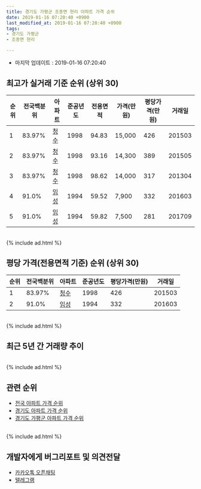 ```yaml
---
title: 경기도 가평군 조종면 현리 아파트 가격 순위
date: 2019-01-16 07:20:40 +0900
last_modified_at: 2019-01-16 07:20:40 +0900
tags:
- 경기도 가평군
- 조종면 현리

---
```


* 마지막 업데이트 : 2019-01-16 07:20:40

## 최고가 실거래 기준 순위 (상위 30)


|순위|전국백분위|아파트|준공년도|전용면적|가격(만원)|평당가격(만원)|거래일|
|---|---|---|---|---|---|---|---|
|1|83.97%|[청수](https://search.naver.com/search.naver?query=%EA%B2%BD%EA%B8%B0%EB%8F%84+%EA%B0%80%ED%8F%89%EA%B5%B0+%EC%A1%B0%EC%A2%85%EB%A9%B4+%ED%98%84%EB%A6%AC+%EC%B2%AD%EC%88%98)|1998|94.83|15,000|426|201503|
|2|83.97%|[청수](https://search.naver.com/search.naver?query=%EA%B2%BD%EA%B8%B0%EB%8F%84+%EA%B0%80%ED%8F%89%EA%B5%B0+%EC%A1%B0%EC%A2%85%EB%A9%B4+%ED%98%84%EB%A6%AC+%EC%B2%AD%EC%88%98)|1998|93.16|14,300|389|201505|
|3|83.97%|[청수](https://search.naver.com/search.naver?query=%EA%B2%BD%EA%B8%B0%EB%8F%84+%EA%B0%80%ED%8F%89%EA%B5%B0+%EC%A1%B0%EC%A2%85%EB%A9%B4+%ED%98%84%EB%A6%AC+%EC%B2%AD%EC%88%98)|1998|98.62|14,000|317|201304|
|4|91.0%|[임성](https://search.naver.com/search.naver?query=%EA%B2%BD%EA%B8%B0%EB%8F%84+%EA%B0%80%ED%8F%89%EA%B5%B0+%EC%A1%B0%EC%A2%85%EB%A9%B4+%ED%98%84%EB%A6%AC+%EC%9E%84%EC%84%B1)|1994|59.52|7,900|332|201603|
|5|91.0%|[임성](https://search.naver.com/search.naver?query=%EA%B2%BD%EA%B8%B0%EB%8F%84+%EA%B0%80%ED%8F%89%EA%B5%B0+%EC%A1%B0%EC%A2%85%EB%A9%B4+%ED%98%84%EB%A6%AC+%EC%9E%84%EC%84%B1)|1994|59.82|7,500|281|201709|


<br>
{% include ad.html %}
<br>

## 평당 가격(전용면적 기준) 순위 (상위 30)


|순위|전국백분위|아파트|준공년도|평당가격(만원)|거래일|
|---|---|---|---|---|---|
|1|83.97%|[청수](https://search.naver.com/search.naver?query=%EA%B2%BD%EA%B8%B0%EB%8F%84+%EA%B0%80%ED%8F%89%EA%B5%B0+%EC%A1%B0%EC%A2%85%EB%A9%B4+%ED%98%84%EB%A6%AC+%EC%B2%AD%EC%88%98)|1998|426|201503|
|2|91.0%|[임성](https://search.naver.com/search.naver?query=%EA%B2%BD%EA%B8%B0%EB%8F%84+%EA%B0%80%ED%8F%89%EA%B5%B0+%EC%A1%B0%EC%A2%85%EB%A9%B4+%ED%98%84%EB%A6%AC+%EC%9E%84%EC%84%B1)|1994|332|201603|


<br>
{% include ad.html %}
<br>

## 최근 5년 간 거래량 추이


<div style="width:100%;">
    <canvas id="deal_progress" height="250"></canvas>
</div>

<script>
new Chart(document.getElementById("deal_progress"), {
    type: 'line',
    data: {
        labels: ['201401','201402','201403','201404','201405','201406','201407','201408','201409','201410','201411','201412','201501','201502','201503','201504','201505','201506','201507','201508','201509','201510','201511','201512','201601','201602','201603','201604','201605','201606','201607','201608','201609','201610','201611','201612','201701','201702','201703','201704','201705','201706','201707','201708','201709','201710','201711','201712','201801','201802','201803','201804','201805','201806','201807','201808','201809','201810','201811','201812','201901'],
        datasets: [{
            label: '실거래 수',
            pointRadius: 1,
            data: [0, 1, 0, 0, 0, 1, 0, 1, 1, 0, 0, 0, 0, 1, 1, 0, 1, 0, 0, 0, 0, 1, 1, 0, 0, 1, 1, 0, 1, 0, 0, 0, 0, 1, 0, 0, 0, 0, 0, 1, 1, 0, 0, 1, 2, 1, 0, 0, 0, 2, 0, 1, 0, 1, 1, 1, 1, 2, 0, 0, 0],
            borderColor: "rgba(255, 201, 14, 1)",
            backgroundColor: "rgba(255, 201, 14, 0.5)",
            fill: true,
        }]
    },
    options: {
        responsive: true,
        title: {
            display: true,
            text: '5년간 거래량 추이'
        },
        tooltips: {
            mode: 'index',
            intersect: false,
        },
        hover: {
            mode: 'nearest',
            intersect: true
        },
        scales: {
            xAxes: [{
                display: true,
                scaleLabel: {
                    display: true,
                    labelString: '년/월'
                }
            }],
            yAxes: [{
                display: true,
                ticks: {
                    suggestedMin: 0,
                },
                scaleLabel: {
                    display: true,
                    labelString: '실거래 수'
                }
            }]
        }
    }
});

</script>


<br>
{% include ad.html %}
<br>

## 관련 순위

- [전국 아파트 가격 순위](https://inasie.github.io/apt-ranking/전국)
- [경기도 아파트 가격 순위](https://inasie.github.io/apt-ranking/경기도)
- [경기도 가평군 아파트 가격 순위](https://inasie.github.io/apt-ranking/경기도-가평군)


<br>
{% include ad.html %}
<br>

## 개발자에게 버그리포트 및 의견전달

- [카카오톡 오픈채팅](https://open.kakao.com/o/gLJUAP4)
- [텔레그램](https://t.me/inasie)

